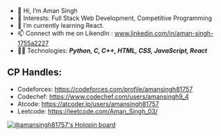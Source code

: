 - 👋 Hi, I’m Aman Singh
- 👀 Interests: Full Stack Web Development, Competitive Programming
- 🌱 I’m currently learning React.
- 📫 Connect with me on LikendIn : www.linkedin.com/in/aman-singh-1755a2227
- 👨‍💻 Technologies: ***Python, C, C++, HTML, CSS, JavaScript, React***
 
## CP Handles: 
- Codeforces: https://codeforces.com/profile/amansingh81757
- Codechef: https://www.codechef.com/users/amansingh9_4
- Atcode: https://atcoder.jp/users/amansingh81757
- Leetcode: https://leetcode.com/Aman_Singh_03/

[![@amansingh81757's Holopin board](https://holopin.io/api/user/board?user=amansingh81757)](https://holopin.io/@amansingh81757)

<!---
AmanSingh81757/AmanSingh81757 is a ✨ special ✨ repository because its `README.md` (this file) appears on your GitHub profile.
You can click the Preview link to take a look at your changes.
--->
